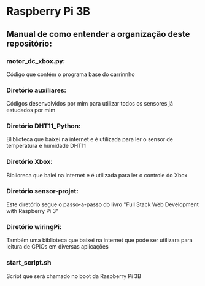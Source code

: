 # Raspberry Pi 3B
	
## Manual de como entender a organização deste repositório:

### motor_dc_xbox.py:
Código que contém o programa base do carrinnho

### Diretório auxiliares:
Códigos desenvolvidos por mim para utilizar todos os sensores já estudados por mim

### Diretório DHT11_Python:
Bliblioteca que baixei na internet e é utilizada para ler o sensor de temperatura e humidade DHT11

### Diretório Xbox:
Biblioreca que baiei na internet e é utilizada para ler o controle do Xbox
	
### Diretório sensor-projet:
Este diretório segue o passo-a-passo do livro "Full Stack Web Development with Raspberry Pi 3"

### Diretório wiringPi:
Também uma biblioteca que baixei na internet que pode ser utilizara para leitura de GPIOs em diversas aplicações

### start_script.sh
Script que será chamado no boot da Raspberry Pi 3B
